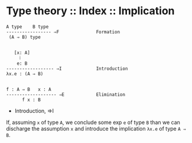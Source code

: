 # Type theory :: Index :: Implication

```
A type    B type
----------------- ⇒F              Formation
 (A ⇒ B) type


   [x: A]
     ⁞
    e: B
------------------ ⇒I             Introduction
λx.e : (A ⇒ B)


f : A ⇒ B   x : A
------------------- ⇒E            Elimination
      f x : B
```


* Introduction, ⇒I

If, assuming `x` of type `A`, 
we conclude some exp `e` of type `B` 
than 
we can discharge the assumption `x` 
and introduce the implication 
`λx.e` of type `A ⇒ B`.
